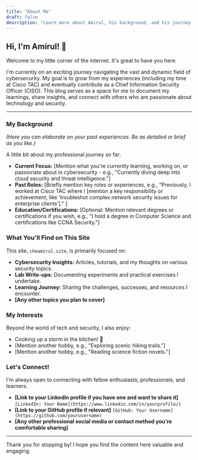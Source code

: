 ```yaml
---
title: "About Me"
draft: false
description: "Learn more about Amirul, his background, and his journey into the world of cybersecurity."
---
```


## Hi, I'm Amirul! 👋

Welcome to my little corner of the internet. It's great to have you here.

I'm currently on an exciting journey navigating the vast and dynamic field of cybersecurity. My goal is to grow from my experiences (including my time at Cisco TAC) and eventually contribute as a Chief Information Security Officer (CISO). This blog serves as a space for me to document my learnings, share insights, and connect with others who are passionate about technology and security.

----

### My Background
*(Here you can elaborate on your past experiences. Be as detailed or brief as you like.)*

A little bit about my professional journey so far:
- **Current Focus:** [Mention what you're currently learning, working on, or passionate about in cybersecurity - e.g., "Currently diving deep into cloud security and threat intelligence."]
- **Past Roles:** [Briefly mention key roles or experiences, e.g., "Previously, I worked at Cisco TAC where I [mention a key responsibility or achievement, like 'troubleshot complex network security issues for enterprise clients']." ]
- **Education/Certifications:** [Optional: Mention relevant degrees or certifications if you wish, e.g., "I hold a degree in Computer Science and certifications like CCNA Security."]

### What You'll Find on This Site
This site, `cheamirul.site`, is primarily focused on:
- **Cybersecurity Insights:** Articles, tutorials, and my thoughts on various security topics.
- **Lab Write-ups:** Documenting experiments and practical exercises I undertake.
- **Learning Journey:** Sharing the challenges, successes, and resources I encounter.
- **[Any other topics you plan to cover]**

### My Interests
Beyond the world of tech and security, I also enjoy:
- Cooking up a storm in the kitchen! 🍳
- [Mention another hobby, e.g., "Exploring scenic hiking trails."]
- [Mention another hobby, e.g., "Reading science fiction novels."]

### Let's Connect!
I'm always open to connecting with fellow enthusiasts, professionals, and learners.
- **[Link to your LinkedIn profile if you have one and want to share it]**
  `[LinkedIn: Your Name](https://www.linkedin.com/in/yourprofile/)`
- **[Link to your GitHub profile if relevant]**
  `[GitHub: Your Username](https://github.com/yourusername)`
- **[Any other professional social media or contact method you're comfortable sharing]**

---

Thank you for stopping by! I hope you find the content here valuable and engaging.